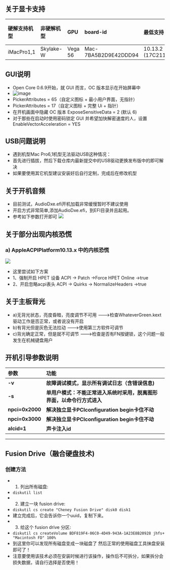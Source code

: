 ## 关于显卡支持
| 硬解支持机型 | 非硬解机型 | GPU | board-id | 最低支持 | 当前最高支持版本 |
| :--- | :--- | :--- | :--- | :--- | :--- |
| iMacPro1,1     | Skylake-W    | Vega 56                       | Mac-7BA5B2D9E42DDD94       | 10.13.2 (17C2111) | Current |

## GUI说明
- Open Core 0.6.9开始，就 GUI 而言，OC 版本显示在开始屏幕中
- ![image](/OpenCore/docs/gui0.png)
- PickerAttributes = 65（自定义图标 + 最小用户界面，无指针）
- PickerAttributes = 17（自定义图标 + 完整 Ui + 指针）
- 在开机画面中隐藏 OC 版本  ExposeSensitiveData = 2 (默认 6)
- 对于那些在启动时使用密码锁定 GUI 并希望加快解密速度的人，设置  EnableVectorAcceleration = YES
## USB问题说明
- 遇到机型Mac Pro6,1机型无法驱动USB这种情况：
- 首先进行插拔，然后下载仓库内最新提交中的USB驱动更换发布版中的即可解决
- 如果要使用其它机型建议安装好后自行定制，完成后在修改机型
## 关于开机音频

- 目前测试，AudioDxe.efi开机加载非常缓慢暂时不建议使用
- 开启方式非常简单,添加AudioDxe.efi，到EFI目录并且起用。
- 参考如下参数打开即可
![](./OpenCore/docs/Audio.png)
## 关于部分出现内核恐慌
### a) AppleACPIPlatform10.13.x 中的内核恐慌
![](./OpenCore/docs/appleacpi.png)
- 这里尝试如下方案
- 1、强制开启 HPET 设备 ACPI -> Patch ->Force HPET Online ->true
- 2、开启忽略acpi表头 ACPI -> Quirks -> NormalizeHeaders ->true

## 关于主板背光
- a)无背光状态，亮度昏暗，亮度调节不可用 --->检查WhateverGreen.kext驱动工作是否正常，或者说没有开启
- b)有背光但是灰色无法拉动 --->使用第三方软件可调节
- c)背光确定正常，但是就不可调节 --->检查是否有FN按键锁，这个问题一般发生在机械键盘用户
## 开机引导参数说明
参数 | 功能
:--- | :---
**-v** | **故障调试模式，显示所有调试日志（含错误信息)**
**-s** | **单用户模式：不能正常进入系统时采用，脱离图形界面，以命令行方式进入**
**npci=0x2000** | **解决独立显卡PCIconfiguration begin卡住不动**
**npci=0x3000** | **解决独立显卡PCIconfiguration begin卡住不动**
**alcid=1** | **声卡注入id**
---

## Fusion Drive（融合硬盘技术) 
### 创建方法
- 1. 列出所有磁盘:
- ```diskutil list```
- 2. 建立一块 fusion drive:
- ```diskutil cs create "Cheney Fusion Drive" disk0 disk1```
- 建立完成后，它会告诉你一个uuid，复制下来。
- 3. 给这个 fusion drive 分区:
- ```diskutil cs createVolume BDF819F4-06C0-4D49-943A-1A23E8B20928 jhfs+ "Macintosh FD" 100%```
- 到这里你可以发现所有磁盘变成一块磁盘了 然后正常的使用磁盘工具抹盘安装即可了！
- 注意要使用该技术必须在安装时候进行该操作，操作后不可拆分，如果拆分会损失数据，请自行选择是否使用！
